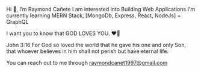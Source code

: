 Hi 👋, I’m Raymond Cañete
I am interested into Building Web Applications
I'm currently learning MERN Stack, [MongoDb, Express, React, NodeJs] + GraphQL

I want you to know that GOD LOVES YOU. ❤️💞

John 3:16
For God so loved the world that he gave his one and only Son, that whoever believes in him shall not perish but have eternal life.

You can reach out to me through raymondcanet1997@gmail.com
